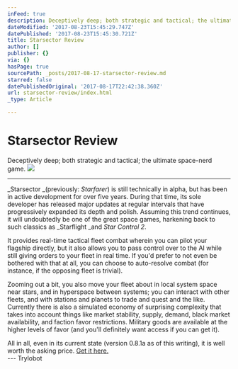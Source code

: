 ```yaml
---
inFeed: true
description: Deceptively deep; both strategic and tactical; the ultimate space-nerd game.
dateModified: '2017-08-23T15:45:29.747Z'
datePublished: '2017-08-23T15:45:30.721Z'
title: Starsector Review
author: []
publisher: {}
via: {}
hasPage: true
sourcePath: _posts/2017-08-17-starsector-review.md
starred: false
datePublishedOriginal: '2017-08-17T22:42:38.360Z'
url: starsector-review/index.html
_type: Article

---
```

# Starsector Review

Deceptively deep; both strategic and tactical; the ultimate space-nerd game.
![](https://the-grid-user-content.s3-us-west-2.amazonaws.com/5baab14f-4075-4b89-9740-c003b736493b.jpg)

---

_Starsector _(previously: _Starfarer_) is still technically in alpha, but has been in active development for over five years. During that time, its sole developer has released major updates at regular intervals that have progressively expanded its depth and polish. Assuming this trend continues, it will undoubtedly be one of the great space games, harkening back to such classics as _Starflight _and _Star Control 2_.

It provides real-time tactical fleet combat wherein you can pilot your flagship directly, but it also allows you to pass control over to the AI while still giving orders to your fleet in real time. If you'd prefer to not even be bothered with that at all, you can choose to auto-resolve combat (for instance, if the opposing fleet is trivial).

Zooming out a bit, you also move your fleet about in local system space near stars, and in hyperspace between systems; you can interact with other fleets, and with stations and planets to trade and quest and the like. Currently there is also a simulated economy of surprising complexity that takes into account things like market stability, supply, demand, black market availability, and faction favor restrictions. Military goods are available at the higher levels of favor (and you'll definitely want access if you can get it).

All in all, even in its current state (version 0.8.1a as of this writing), it is well worth the asking price. [Get it here.][0]  
--- Trylobot

[0]: http://fractalsoftworks.com/preorder/